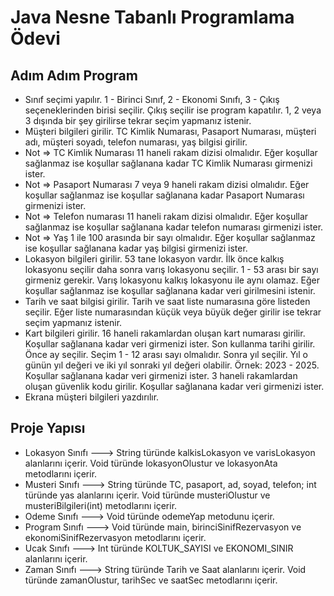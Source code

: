 # Java Nesne Tabanlı Programlama Ödevi

## Adım Adım Program
* Sınıf seçimi yapılır. 1 - Birinci Sınıf, 2 - Ekonomi Sınıfı, 3 - Çıkış seçeneklerinden birisi seçilir. Çıkış seçilir ise program kapatılır. 1, 2 veya 3 dışında bir şey girilirse tekrar seçim yapmanız istenir.
* Müşteri bilgileri girilir. TC Kimlik Numarası, Pasaport Numarası, müşteri adı, müşteri soyadı, telefon numarası, yaş bilgisi girilir.
* Not => TC Kimlik Numarası 11 haneli rakam dizisi olmalıdır. Eğer koşullar sağlanmaz ise koşullar sağlanana kadar TC Kimlik Numarası girmenizi ister.
* Not => Pasaport Numarası 7 veya 9 haneli rakam dizisi olmalıdır. Eğer koşullar sağlanmaz ise koşullar sağlanana kadar Pasaport Numarası girmenizi ister.
* Not => Telefon numarası 11 haneli rakam dizisi olmalıdır. Eğer koşullar sağlanmaz ise koşullar sağlanana kadar telefon numarası girmenizi ister.
* Not => Yaş 1 ile 100 arasında bir sayı olmalıdır. Eğer koşullar sağlanmaz ise koşullar sağlanana kadar yaş bilgisi girmenizi ister.
* Lokasyon bilgileri girilir. 53 tane lokasyon vardır. İlk önce kalkış lokasyonu seçilir daha sonra varış lokasyonu seçilir. 1 - 53 arası bir sayı girmeniz gerekir. Varış lokasyonu kalkış lokasyonu ile aynı olamaz. Eğer koşullar sağlanmaz ise koşullar sağlanana kadar veri girilmesini istenir.
* Tarih ve saat bilgisi girilir. Tarih ve saat liste numarasına göre listeden seçilir. Eğer liste numarasından küçük veya büyük değer girilir ise tekrar seçim yapmanız istenir.
* Kart bilgileri girilir. 16 haneli rakamlardan oluşan kart numarası girilir. Koşullar sağlanana kadar veri girmenizi ister. Son kullanma tarihi girilir. Önce ay seçilir. Seçim 1 - 12 arası sayı olmalıdır. Sonra yıl seçilir. Yıl o günün yıl değeri ve iki yıl sonraki yıl değeri olabilir. Örnek: 2023 - 2025. Koşullar sağlanana kadar veri girmenizi ister. 3 haneli rakamlardan oluşan güvenlik kodu girilir. Koşullar sağlanana kadar veri girmenizi ister.
* Ekrana müşteri bilgileri yazdırılır.

## Proje Yapısı
* Lokasyon Sınıfı ---> String türünde kalkisLokasyon ve varisLokasyon alanlarını içerir. Void türünde lokasyonOlustur ve lokasyonAta metodlarını içerir.
* Musteri Sınıfı ---> String türünde TC, pasaport, ad, soyad, telefon; int türünde yas alanlarını içerir. Void türünde musteriOlustur ve musteriBilgileri(int) metodlarını içerir.
* Odeme Sınıfı ---> Void türünde odemeYap metodunu içerir.
* Program Sınıfı ---> Void türünde main, birinciSinifRezervasyon ve ekonomiSinifRezervasyon metodlarını içerir.
* Ucak Sınıfı ---> Int türünde KOLTUK_SAYISI ve EKONOMI_SINIR alanlarını içerir.
* Zaman Sınıfı ---> String türünde Tarih ve Saat alanlarını içerir. Void türünde zamanOlustur, tarihSec ve saatSec metodlarını içerir.